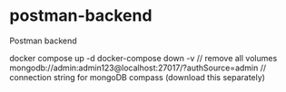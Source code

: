 # postman-backend
Postman backend

docker compose up -d
docker-compose down -v // remove all volumes
mongodb://admin:admin123@localhost:27017/?authSource=admin // connection string for mongoDB compass (download this separately)

